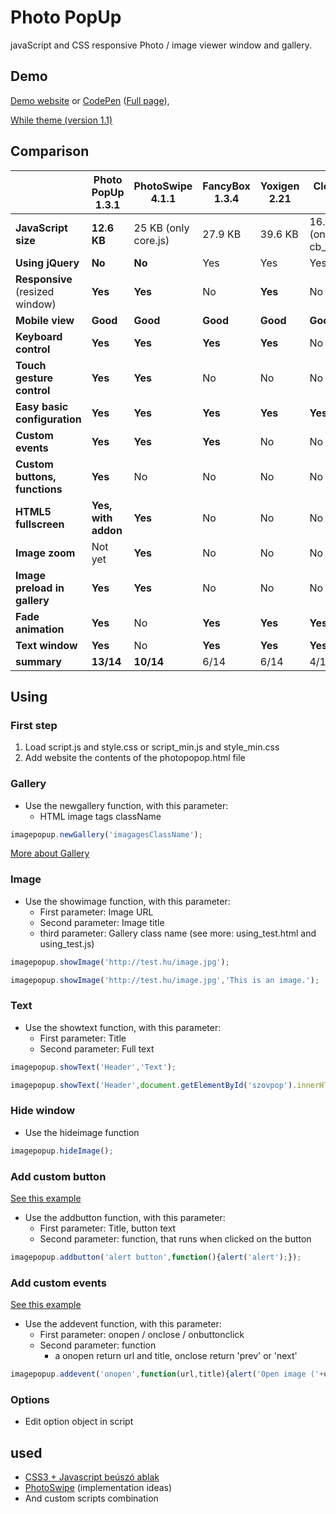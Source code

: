 # Photo PopUp
javaScript and CSS responsive Photo / image viewer window and gallery.

## Demo
[Demo website](http://vmtech.into.hu/projekt/photopopup/) or [CodePen](http://codepen.io/vmarci21/pen/adybEo) ([Full page](http://codepen.io/vmarci21/full/adybEo/)), 

[While theme (version 1.1)](https://jsfiddle.net/xyxuxbpm/73/show/)



## Comparison

|               | Photo PopUp 1.3.1 | PhotoSwipe 4.1.1 | FancyBox 1.3.4 | Yoxigen 2.21 | Clearbox 3.7 |
| ------------- | ------------- | ------------- | ------------- | ------------- | ------------- |
| **JavaScript size** | **12.6 KB**  | 25 KB (only core.js)  | 27.9 KB  |  39.6 KB | 16.1 KB (only cb_core.js) |
| **Using jQuery** | **No**  | **No**  | Yes  | Yes | Yes |
| **Responsive** (resized window) | **Yes**  | **Yes**  | No  | **Yes** | No |
| **Mobile view** | **Good**  | **Good**  | **Good**  | **Good** | **Good** |
| **Keyboard control** | **Yes**  | **Yes**  | **Yes**  | **Yes** | No |
| **Touch gesture control** | **Yes**  | **Yes**  | No  | No | No |
| **Easy basic configuration** | **Yes**  | **Yes**  | **Yes**  | **Yes** | **Yes** |
| **Custom events** | **Yes**  | **Yes**  | **Yes**  | No | No |
| **Custom buttons, functions** | **Yes**  | No  | No  | No | No |
| **HTML5 fullscreen** | **Yes, with addon**   | **Yes**  | No  | No | No |
| **Image zoom** | Not yet  | **Yes**  | No  | No | No |
| **Image preload in gallery** | **Yes**  | **Yes**  | No | No | No |
| **Fade animation** | **Yes**  | No  | **Yes** | **Yes** | **Yes** |
| **Text window** | **Yes**  | No  | **Yes** | **Yes** | **Yes** |
| **summary** | **13/14**  | **10/14**  | 6/14 | 6/14 | 4/14 |




## Using
### First step
1. Load script.js and style.css or script_min.js and style_min.css
2. Add website the contents of the photopopop.html file

### Gallery
* Use the newgallery function, with this parameter:
  * HTML image tags className
```javascript
imagepopup.newGallery('imagagesClassName');
```
[More about Gallery](https://github.com/vmarci21/PhotoPopUp/wiki/Image-gallery) 

### Image

* Use the showimage function, with this parameter:
  * First parameter: Image URL
  * Second parameter: Image title
  * third parameter: Gallery class name (see more: using_test.html and using_test.js)

```javascript
imagepopup.showImage('http://test.hu/image.jpg');
```

```javascript
imagepopup.showImage('http://test.hu/image.jpg','This is an image.');
```

### Text
* Use the showtext function, with this parameter:
  * First parameter: Title
  * Second parameter: Full text

```javascript
imagepopup.showText('Header','Text');
```

```javascript
imagepopup.showText('Header',document.getElementById('szovpop').innerHTML);
```

### Hide window
* Use the hideimage function

```javascript
imagepopup.hideImage();
```

### Add custom button
[See this example](https://jsfiddle.net/xyxuxbpm/91/)
* Use the addbutton function, with this parameter:
  * First parameter: Title, button text
  * Second parameter: function, that runs when clicked on the button

```javascript
imagepopup.addbutton('alert button',function(){alert('alert');});
```

### Add custom events
[See this example](https://jsfiddle.net/xyxuxbpm/92/)
* Use the addevent function, with this parameter:
  * First parameter: onopen / onclose / onbuttonclick
  * Second parameter: function
    * a onopen return url and title, onclose return 'prev' or 'next'

```javascript
imagepopup.addevent('onopen',function(url,title){alert('Open image ('+url+')');});
```

### Options
* Edit option object in script




## used
* [CSS3 + Javascript beúszó ablak](http://kovjonas.into.hu/cssablak.html)
* [PhotoSwipe](https://github.com/dimsemenov/photoswipe) (implementation ideas)
* And custom scripts combination
